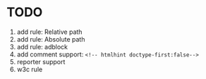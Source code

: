 TODO
==================

1. add rule: Relative path
2. add rule: Absolute path
3. add rule: adblock
4. add comment support: `<!-- htmlhint doctype-first:false-->`
4. reporter support
5. w3c rule